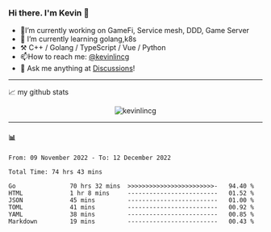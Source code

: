### Hi there. I'm Kevin 👋

- 🔭I’m currently working on GameFi, Service mesh, DDD, Game Server
- 🌱 I’m currently learning golang,k8s
-   :hammer_and_pick: C++ / Golang / TypeScript / Vue / Python
- 📫How to reach me: [@kevinlincg](https://twitter.com/kevinlincg) 
-   :thought_balloon: Ask me anything at [Discussions](https://github.com/kevinlincg/kevinlincg/discussions/new)!

---

📈 my github stats

<p align="center"> <img src="https://github-readme-stats-ouuan.vercel.app/api?username=kevinlincg&theme=dark&show_icons=true&count_private=true" alt="kevinlincg" />

---

#### :bar_chart: 

<!--START_SECTION:waka-->

```text
From: 09 November 2022 - To: 12 December 2022

Total Time: 74 hrs 43 mins

Go               70 hrs 32 mins  >>>>>>>>>>>>>>>>>>>>>>>>-   94.40 %
HTML             1 hr 8 mins     -------------------------   01.52 %
JSON             45 mins         -------------------------   01.00 %
TOML             41 mins         -------------------------   00.92 %
YAML             38 mins         -------------------------   00.85 %
Markdown         19 mins         -------------------------   00.43 %
```

<!--END_SECTION:waka-->
